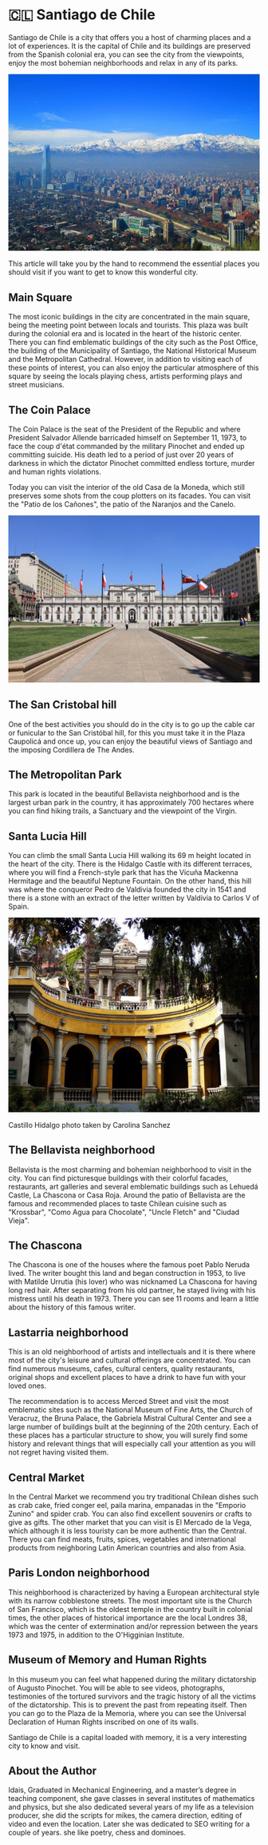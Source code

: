 # 🇨🇱 Santiago de Chile

Santiago de Chile is a city that offers you a host of charming places
and a lot of experiences. It is the capital of Chile and its buildings
are preserved from the Spanish colonial era, you can see the city from
the viewpoints, enjoy the most bohemian neighborhoods and relax in any
of its parks.

![Santiago de Chile](_static/images//santiago-de-chile/image1.jpeg)

This article will take you by the hand to recommend the essential places
you should visit if you want to get to know this wonderful city.

## Main Square

The most iconic buildings in the city are concentrated in the main
square, being the meeting point between locals and tourists. This plaza
was built during the colonial era and is located in the heart of the
historic center. There you can find emblematic buildings of the city
such as the Post Office, the building of the Municipality of Santiago,
the National Historical Museum and the Metropolitan Cathedral. However,
in addition to visiting each of these points of interest, you can also
enjoy the particular atmosphere of this square by seeing the locals
playing chess, artists performing plays and street musicians.

## The Coin Palace

The Coin Palace is the seat of the President of the Republic and where
President Salvador Allende barricaded himself on September 11, 1973, to
face the coup d\'état commanded by the military Pinochet and ended up
committing suicide. His death led to a period of just over 20 years of
darkness in which the dictator Pinochet committed endless torture,
murder and human rights violations.

Today you can visit the interior of the old Casa de la Moneda, which
still preserves some shots from the coup plotters on its facades. You
can visit the "Patio de los Cañones", the patio of the Naranjos and the
Canelo.

![The Coin Palace](_static/images//santiago-de-chile/image2.jpeg)

## The San Cristobal hill

One of the best activities you should do in the city is to go up the
cable car or funicular to the San Cristóbal hill, for this you must take
it in the Plaza Caupolicá and once up, you can enjoy the beautiful views
of Santiago and the imposing Cordillera de The Andes.

## The Metropolitan Park

This park is located in the beautiful Bellavista neighborhood and is the
largest urban park in the country, it has approximately 700 hectares
where you can find hiking trails, a Sanctuary and the viewpoint of the
Virgin.

## Santa Lucia Hill

You can climb the small Santa Lucia Hill walking its 69 m height located
in the heart of the city. There is the Hidalgo Castle with its different
terraces, where you will find a French-style park that has the Vicuña
Mackenna Hermitage and the beautiful Neptune Fountain. On the other
hand, this hill was where the conqueror Pedro de Valdivia founded the
city in 1541 and there is a stone with an extract of the letter written
by Valdivia to Carlos V of Spain.

![Santa Lucia Hill](_static/images//santiago-de-chile/image3.jpeg)

Castillo Hidalgo photo taken by Carolina Sanchez

## The Bellavista neighborhood

Bellavista is the most charming and bohemian neighborhood to visit in
the city. You can find picturesque buildings with their colorful
facades, restaurants, art galleries and several emblematic buildings
such as Lehuedá Castle, La Chascona or Casa Roja. Around the patio of
Bellavista are the famous and recommended places to taste Chilean
cuisine such as \"Krossbar\", \"Como Agua para Chocolate\", \"Uncle
Fletch\" and \"Ciudad Vieja\".

## The Chascona

The Chascona is one of the houses where the famous poet Pablo Neruda
lived. The writer bought this land and began construction in 1953, to
live with Matilde Urrutia (his lover) who was nicknamed La Chascona for
having long red hair. After separating from his old partner, he stayed
living with his mistress until his death in 1973. There you can see 11
rooms and learn a little about the history of this famous writer.

## Lastarria neighborhood

This is an old neighborhood of artists and intellectuals and it is there
where most of the city\'s leisure and cultural offerings are
concentrated. You can find numerous museums, cafes, cultural centers,
quality restaurants, original shops and excellent places to have a drink
to have fun with your loved ones.

The recommendation is to access Merced Street and visit the most
emblematic sites such as the National Museum of Fine Arts, the Church of
Veracruz, the Bruna Palace, the Gabriela Mistral Cultural Center and see
a large number of buildings built at the beginning of the 20th century.
Each of these places has a particular structure to show, you will surely
find some history and relevant things that will especially call your
attention as you will not regret having visited them.

## Central Market

In the Central Market we recommend you try traditional Chilean dishes
such as crab cake, fried conger eel, paila marina, empanadas in the
\"Emporio Zunino\" and spider crab. You can also find excellent
souvenirs or crafts to give as gifts. The other market that you can
visit is El Mercado de la Vega, which although it is less touristy can
be more authentic than the Central. There you can find meats, fruits,
spices, vegetables and international products from neighboring Latin
American countries and also from Asia.

## Paris London neighborhood

This neighborhood is characterized by having a European architectural
style with its narrow cobblestone streets. The most important site is
the Church of San Francisco, which is the oldest temple in the country
built in colonial times, the other places of historical importance are
the local Londres 38, which was the center of extermination and/or
repression between the years 1973 and 1975, in addition to the
O\'Higginian Institute.

## Museum of Memory and Human Rights

In this museum you can feel what happened during the military
dictatorship of Augusto Pinochet. You will be able to see videos,
photographs, testimonies of the tortured survivors and the tragic
history of all the victims of the dictatorship. This is to prevent the
past from repeating itself. Then you can go to the Plaza de la Memoria,
where you can see the Universal Declaration of Human Rights inscribed on
one of its walls.

Santiago de Chile is a capital loaded with memory, it is a very
interesting city to know and visit.

## About the Author

Idais, Graduated in Mechanical Engineering, and a master’s degree in teaching component, she gave classes in several institutes of mathematics and physics, but she also dedicated several years of my life as a television producer, she did the scripts for mikes, the camera direction, editing of video and even the location. Later she was dedicated to SEO writing for a couple of years. she like poetry, chess and dominoes.
